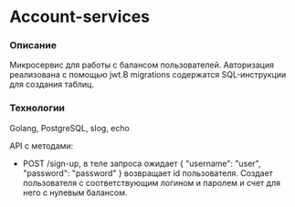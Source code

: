 # Account-services
### Описание
Микросервис для работы с балансом пользователей. Авторизация реализована с помощью jwt.В migrations содержатся SQL-инструкции для создания таблиц.
### Технологии
Golang, PostgreSQL, slog, echo

API с методами:
- POST /sign-up,  в теле запроса ожидает { "username": "user", "password": "password" } возвращает id пользователя. Создает пользователя с соответствующим логином и паролем и счет для него с нулевым балансом.
